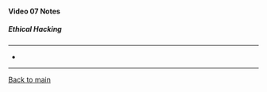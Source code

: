 #### Video 07 Notes

##### Ethical Hacking
---
- 

---

[Back to main](https://github.com/rot0xd/CBTNuggets/blob/master/CISSP/README.md)

